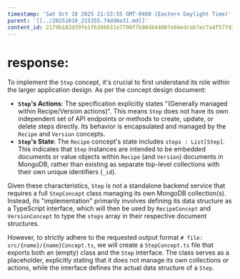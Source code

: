 ```yaml
---
timestamp: 'Sat Oct 18 2025 21:53:55 GMT-0400 (Eastern Daylight Time)'
parent: '[[../20251018_215355.74dd6e31.md]]'
content_id: 2179b182d39fe1f6388631e7790f7b904b44087e84edcab7ec7a4f577d340fee
---
```


# response:

To implement the `Step` concept, it's crucial to first understand its role within the larger application design. As per the concept design document:

* **`Step`'s Actions**: The specification explicitly states "(Generally managed within Recipe/Version actions)". This means `Step` does not have its own independent set of API endpoints or methods to create, update, or delete steps directly. Its behavior is encapsulated and managed by the `Recipe` and `Version` concepts.
* **`Step`'s State**: The `Recipe` concept's state includes `steps : List[Step]`. This indicates that `Step` instances are intended to be embedded documents or value objects within `Recipe` (and `Version`) documents in MongoDB, rather than existing as separate top-level collections with their own unique identifiers (`_id`).

Given these characteristics, `Step` is not a standalone backend service that requires a full `StepConcept` class managing its own MongoDB collection(s). Instead, its "implementation" primarily involves defining its data structure as a TypeScript interface, which will then be used by `RecipeConcept` and `VersionConcept` to type the `steps` array in their respective document structures.

However, to strictly adhere to the requested output format `# file: src/{name}/{name}Concept.ts`, we will create a `StepConcept.ts` file that exports both an (empty) class and the `Step` interface. The class serves as a placeholder, explicitly stating that it does not manage its own collections or actions, while the interface defines the actual data structure of a `Step`.
